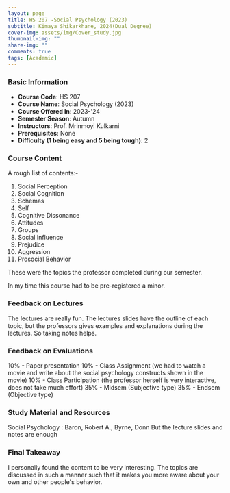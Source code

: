 ```yaml
---
layout: page
title: HS 207 -Social Psychology (2023) 
subtitle: Kimaya Shikarkhane, 2024(Dual Degree)
cover-img: assets/img/Cover_study.jpg
thumbnail-img: ""
share-img: ""
comments: true
tags: [Academic]
---
```


### Basic Information

- **Course Code**: HS 207 
- **Course Name**: Social Psychology (2023) 
- **Course Offered In**: 2023-'24
- **Semester Season**: Autumn
- **Instructors**: Prof. Mrinmoyi Kulkarni
- **Prerequisites**: None
- **Difficulty (1 being easy and 5 being tough)**: 2

### Course Content


A rough list of contents:-
1. Social Perception
2. Social Cognition
3. Schemas
4. Self
5. Cognitive Dissonance
6. Attitudes
7. Groups
8. Social Influence
9. Prejudice
10. Aggression
11. Prosocial Behavior

These were the topics the professor completed during our semester.

In my time this course had to be pre-registered a minor.
### Feedback on Lectures


The lectures are really fun. The lectures slides have the outline of each topic, but the professors gives examples and explanations during the lectures. So taking notes helps.
### Feedback on Evaluations


10% - Paper presentation
10% - Class Assignment (we had to watch a movie and write about the social psychology constructs shown in the movie)
10% - Class Participation (the professor herself is very interactive, does not take much effort)
35% - Midsem (Subjective type)
35% - Endsem (Objective type)
### Study Material and Resources


Social Psychology : Baron, Robert A., Byrne, Donn 
But the lecture slides and notes are enough
### Final Takeaway


I personally found the content to be very interesting. The topics are discussed in such a manner such that it makes you more aware about your own and other people's behavior.